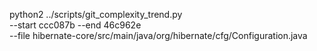 python2 ../scripts/git_complexity_trend.py \
--start ccc087b --end 46c962e \
--file hibernate-core/src/main/java/org/hibernate/cfg/Configuration.java
